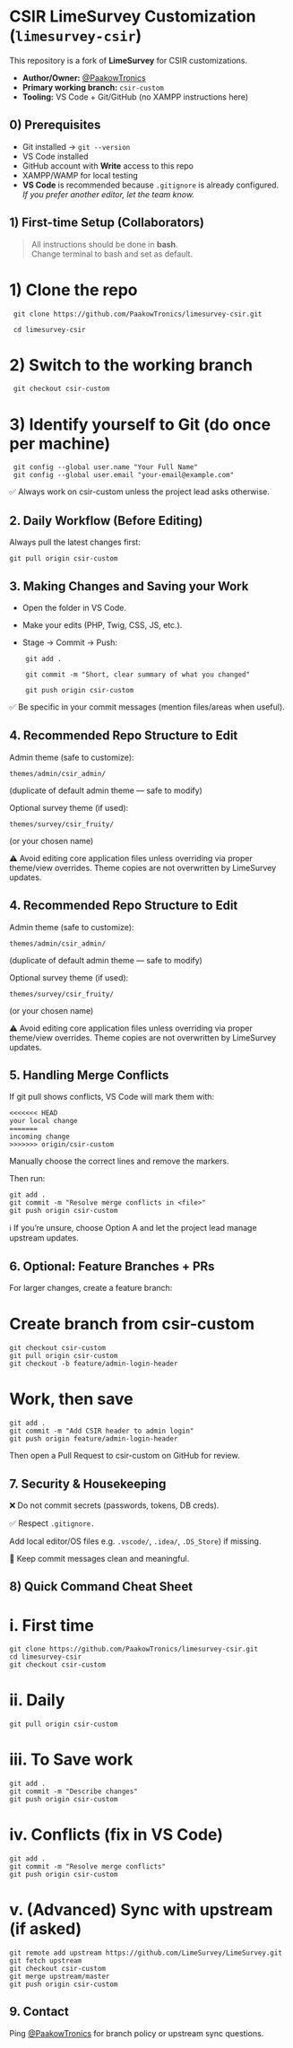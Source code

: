 
# CSIR LimeSurvey Customization (`limesurvey-csir`)

This repository is a fork of **LimeSurvey** for CSIR customizations.  

- **Author/Owner:** [@PaakowTronics](https://github.com/PaakowTronics)  
- **Primary working branch:** `csir-custom`  
- **Tooling:** VS Code + Git/GitHub (no XAMPP instructions here)


## 0) Prerequisites
- Git installed → `git --version`
- VS Code installed
- GitHub account with **Write** access to this repo
- XAMPP/WAMP for local testing  
- **VS Code** is recommended because `.gitignore` is already configured.  
  *If you prefer another editor, let the team know.*

 
 ## 1) First-time Setup (Collaborators)

> All instructions should be done in **bash**.  
> Change terminal to bash and set as default.


# 1) Clone the repo
```    
 git clone https://github.com/PaakowTronics/limesurvey-csir.git

 cd limesurvey-csir
```
# 2) Switch to the working branch
     git checkout csir-custom

# 3) Identify yourself to Git (do once per machine)
     git config --global user.name "Your Full Name"
     git config --global user.email "your-email@example.com" 


✅ Always work on csir-custom unless the project lead asks otherwise.
## 2. Daily Workflow (Before Editing)
Always pull the latest changes first:

    git pull origin csir-custom
## 3. Making Changes and Saving your Work

- Open the folder in VS Code.

- Make your edits (PHP, Twig, CSS, JS, etc.).

- Stage → Commit → Push:
```
    git add .

    git commit -m "Short, clear summary of what you changed"

    git push origin csir-custom

```
✅ Be specific in your commit messages (mention files/areas when useful).
## 4. Recommended Repo Structure to Edit

Admin theme (safe to customize):

    themes/admin/csir_admin/
(duplicate of default admin theme — safe to modify)

Optional survey theme (if used):

    themes/survey/csir_fruity/ 
(or your chosen name)

⚠️ Avoid editing core application files unless overriding via proper theme/view overrides.
Theme copies are not overwritten by LimeSurvey updates.
## 4. Recommended Repo Structure to Edit

Admin theme (safe to customize):

    themes/admin/csir_admin/
(duplicate of default admin theme — safe to modify)

Optional survey theme (if used):

    themes/survey/csir_fruity/ 
(or your chosen name)

⚠️ Avoid editing core application files unless overriding via proper theme/view overrides.
Theme copies are not overwritten by LimeSurvey updates.
## 5. Handling Merge Conflicts

If git pull shows conflicts, VS Code will mark them with:

    <<<<<<< HEAD
    your local change
    =======
    incoming change
    >>>>>>> origin/csir-custom


Manually choose the correct lines and remove the markers.

Then run:

    git add .
    git commit -m "Resolve merge conflicts in <file>"
    git push origin csir-custom


ℹ️ If you’re unsure, choose Option A and let the project lead manage upstream updates.
## 6. Optional: Feature Branches + PRs

For larger changes, create a feature branch:

# Create branch from csir-custom
    git checkout csir-custom
    git pull origin csir-custom
    git checkout -b feature/admin-login-header

# Work, then save
    git add .
    git commit -m "Add CSIR header to admin login"
    git push origin feature/admin-login-header

Then open a Pull Request to csir-custom on GitHub for review.

## 7. Security & Housekeeping

❌ Do not commit secrets (passwords, tokens, DB creds).

✅ Respect `.gitignore.`

Add local editor/OS files
e.g.   `.vscode/`, `.idea/`, `.DS_Store`) if missing.

📝 Keep commit messages clean and meaningful.
## 8) Quick Command Cheat Sheet

# i. First time
    git clone https://github.com/PaakowTronics/limesurvey-csir.git
    cd limesurvey-csir
    git checkout csir-custom

# ii. Daily
    git pull origin csir-custom

# iii. To Save work
    git add .
    git commit -m "Describe changes"
    git push origin csir-custom

# iv. Conflicts (fix in VS Code)
    git add .
    git commit -m "Resolve merge conflicts"
    git push origin csir-custom

# v. (Advanced) Sync with upstream (if asked)
    git remote add upstream https://github.com/LimeSurvey/LimeSurvey.git
    git fetch upstream
    git checkout csir-custom
    git merge upstream/master
    git push origin csir-custom
## 9. Contact

Ping [@PaakowTronics](https://github.com/PaakowTronics) for branch policy or upstream sync questions.
